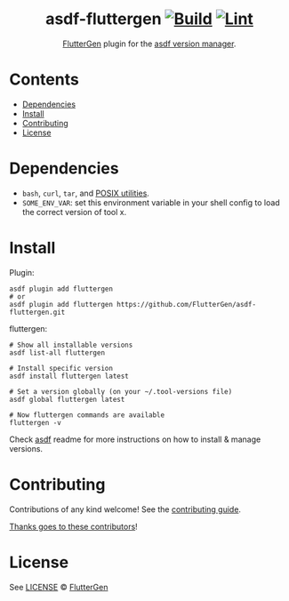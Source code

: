 <div align="center">

# asdf-fluttergen [![Build](https://github.com/FlutterGen/asdf-fluttergen/actions/workflows/build.yml/badge.svg)](https://github.com/FlutterGen/asdf-fluttergen/actions/workflows/build.yml) [![Lint](https://github.com/FlutterGen/asdf-fluttergen/actions/workflows/lint.yml/badge.svg)](https://github.com/FlutterGen/asdf-fluttergen/actions/workflows/lint.yml)

[FlutterGen](https://github.com/FlutterGen/flutter_gen) plugin for the [asdf version manager](https://asdf-vm.com).

</div>

# Contents

- [Dependencies](#dependencies)
- [Install](#install)
- [Contributing](#contributing)
- [License](#license)

# Dependencies

- `bash`, `curl`, `tar`, and [POSIX utilities](https://pubs.opengroup.org/onlinepubs/9699919799/idx/utilities.html).
- `SOME_ENV_VAR`: set this environment variable in your shell config to load the correct version of tool x.

# Install

Plugin:

```shell
asdf plugin add fluttergen
# or
asdf plugin add fluttergen https://github.com/FlutterGen/asdf-fluttergen.git
```

fluttergen:

```shell
# Show all installable versions
asdf list-all fluttergen

# Install specific version
asdf install fluttergen latest

# Set a version globally (on your ~/.tool-versions file)
asdf global fluttergen latest

# Now fluttergen commands are available
fluttergen -v
```

Check [asdf](https://github.com/asdf-vm/asdf) readme for more instructions on how to
install & manage versions.

# Contributing

Contributions of any kind welcome! See the [contributing guide](contributing.md).

[Thanks goes to these contributors](https://github.com/FlutterGen/asdf-fluttergen/graphs/contributors)!

# License

See [LICENSE](LICENSE) © [FlutterGen](https://github.com/FlutterGen/)

